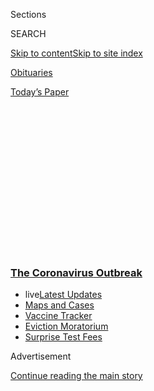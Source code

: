 <div id="app">

<div>

<div>

<div>

<div class="NYTAppHideMasthead css-1q2w90k e1suatyy0">

<div class="section css-ui9rw0 e1suatyy2">

<div class="css-eph4ug er09x8g0">

<div class="css-6n7j50">

</div>

<span class="css-1dv1kvn">Sections</span>

<div class="css-10488qs">

<span class="css-1dv1kvn">SEARCH</span>

</div>

[Skip to content](#site-content)[Skip to site
index](#site-index)

</div>

<div id="masthead-section-label" class="css-1wr3we4 eaxe0e00">

[Obituaries](https://www.nytimes3xbfgragh.onion/section/obituaries)

</div>

<div class="css-10698na e1huz5gh0">

</div>

</div>

<div id="masthead-bar-one" class="section hasLinks css-15hmgas e1csuq9d3">

<div class="css-uqyvli e1csuq9d0">

</div>

<div class="css-1uqjmks e1csuq9d1">

</div>

<div class="css-9e9ivx">

[](https://myaccount.nytimes3xbfgragh.onion/auth/login?response_type=cookie&client_id=vi)

</div>

<div class="css-1bvtpon e1csuq9d2">

[Today’s
Paper](https://www.nytimes3xbfgragh.onion/section/todayspaper)

</div>

</div>

</div>

</div>

<div data-aria-hidden="false">

<div id="site-content" data-role="main">

<div>

<div class="css-1aor85t" style="opacity:0.000000001;z-index:-1;visibility:hidden">

<div class="css-1hqnpie">

<div class="css-epjblv">

<span class="css-17xtcya">[Obituaries](/section/obituaries)</span><span class="css-x15j1o">|</span><span class="css-fwqvlz">Barbara
Costikyan, New York Magazine Food Columnist, Dies at
91</span>

</div>

<div class="css-k008qs">

<div class="css-1iwv8en">

<span class="css-18z7m18"></span>

<div>

</div>

</div>

<span class="css-1n6z4y">https://nyti.ms/2XG3pbQ</span>

<div class="css-1705lsu">

<div class="css-4xjgmj">

<div class="css-4skfbu" data-role="toolbar" data-aria-label="Social Media Share buttons, Save button, and Comments Panel with current comment count" data-testid="share-tools">

  - 
  - 
  - 
  - 
    
    <div class="css-6n7j50">
    
    </div>

  - 

</div>

</div>

</div>

</div>

</div>

</div>

<div class="css-13pd83m">

<div class="css-l9svim">

### [<span class="css-pa1jbp"><span class="css-1rxm0ex">The Coronavirus</span><span class="css-1rxm0ex"> Outbreak</span></span>](https://www.nytimes3xbfgragh.onion/news-event/coronavirus?name=promo-coronavirus-obits&region=TOP_BANNER&block=storyline_menu_recirc&action=click&pgtype=Article&impression_id=f99f2410-f2da-11ea-b8cd-7399ba641282&variant=undefined)

  - <span class="css-1qkutce"><span class="css-12clwdu">live</span>[Latest
    Updates](https://www.nytimes3xbfgragh.onion/2020/09/09/world/covid-coronavirus.html?name=promo-coronavirus-obits&region=TOP_BANNER&block=storyline_menu_recirc&action=click&pgtype=Article&impression_id=f99f2411-f2da-11ea-b8cd-7399ba641282&variant=undefined)</span>
  - <span class="css-1qkutce">[Maps and
    Cases](https://www.nytimes3xbfgragh.onion/interactive/2020/us/coronavirus-us-cases.html?name=promo-coronavirus-obits&region=TOP_BANNER&block=storyline_menu_recirc&action=click&pgtype=Article&impression_id=f99f2412-f2da-11ea-b8cd-7399ba641282&variant=undefined)</span>
  - <span class="css-1qkutce">[Vaccine
    Tracker](https://www.nytimes3xbfgragh.onion/interactive/2020/science/coronavirus-vaccine-tracker.html?name=promo-coronavirus-obits&region=TOP_BANNER&block=storyline_menu_recirc&action=click&pgtype=Article&impression_id=f99f2413-f2da-11ea-b8cd-7399ba641282&variant=undefined)</span>
  - <span class="css-1qkutce">[Eviction
    Moratorium](https://www.nytimes3xbfgragh.onion/2020/09/02/your-money/eviction-moratorium-covid.html?name=promo-coronavirus-obits&region=TOP_BANNER&block=storyline_menu_recirc&action=click&pgtype=Article&impression_id=f99f2414-f2da-11ea-b8cd-7399ba641282&variant=undefined)</span>
  - <span class="css-1qkutce">[Surprise Test
    Fees](https://www.nytimes3xbfgragh.onion/2020/09/09/upshot/coronavirus-surprise-test-fees.html?name=promo-coronavirus-obits&region=TOP_BANNER&block=storyline_menu_recirc&action=click&pgtype=Article&impression_id=f99f4b20-f2da-11ea-b8cd-7399ba641282&variant=undefined)</span>

</div>

</div>

<div id="top-wrapper" class="css-1sy8kpn">

<div id="top-slug" class="css-l9onyx">

Advertisement

</div>

[Continue reading the main
story](#after-top)

<div class="ad top-wrapper" style="text-align:center;height:100%;display:block;min-height:250px">

<div id="top" class="place-ad" data-position="top" data-size-key="top">

</div>

</div>

<div id="after-top">

</div>

</div>

<div>

<div id="sponsor-wrapper" class="css-1hyfx7x">

<div id="sponsor-slug" class="css-19vbshk">

Supported by

</div>

[Continue reading the main
story](#after-sponsor)

<div id="sponsor" class="ad sponsor-wrapper" style="text-align:center;height:100%;display:block">

</div>

<div id="after-sponsor">

</div>

</div>

<div class="css-186x18t">

Those We’ve Lost

</div>

<div class="css-1vkm6nb ehdk2mb0">

# Barbara Costikyan, New York Magazine Food Columnist, Dies at 91

</div>

Ms. Costikyan, who died of the coronavirus, once wrote that she couldn’t
think about food “without thinking about the people who do it.”

<div class="css-79elbk" data-testid="photoviewer-wrapper">

<div class="css-z3e15g" data-testid="photoviewer-wrapper-hidden">

</div>

<div class="css-1a48zt4 ehw59r15" data-testid="photoviewer-children">

![<span class="css-16f3y1r e13ogyst0" data-aria-hidden="true">Barbara
Costikyan in 1976. She turned a love of food and hospitality into a
job.</span><span class="css-cnj6d5 e1z0qqy90" itemprop="copyrightHolder"><span class="css-1ly73wi e1tej78p0">Credit...</span><span><span>Jonathan
Heine</span></span></span>](https://static01.graylady3jvrrxbe.onion/images/2020/08/11/obituaries/06Costikyan/merlin_175371963_a7395f76-39c2-475e-905d-11260a2c3b6f-articleLarge.jpg?quality=75&auto=webp&disable=upscale)

</div>

</div>

<div class="css-18e8msd">

<div class="css-vp77d3 epjyd6m0">

<div class="css-1baulvz">

By [<span class="css-1baulvz last-byline" itemprop="name">Emma
Goldberg</span>](https://www.nytimes3xbfgragh.onion/by/emma-goldberg)

</div>

</div>

  - 
    
    <div class="css-ld3wwf e16638kd2">
    
    Published Aug. 7, 2020Updated Aug. 10,
    2020
    
    </div>

  - 
    
    <div class="css-4xjgmj">
    
    <div class="css-pvvomx" data-role="toolbar" data-aria-label="Social Media Share buttons, Save button, and Comments Panel with current comment count" data-testid="share-tools">
    
      - 
      - 
      - 
      - 
        
        <div class="css-6n7j50">
        
        </div>
    
      - 
    
    </div>
    
    </div>

</div>

</div>

<div class="section meteredContent css-1r7ky0e" name="articleBody" itemprop="articleBody">

<div class="css-1fanzo5 StoryBodyCompanionColumn">

<div class="css-53u6y8">

*This obituary is part of a series about people who have died in the
coronavirus pandemic. Read about others*
[*here*](https://www.nytimes3xbfgragh.onion/interactive/2020/obituaries/people-died-coronavirus-obituaries.html)*.*

Barbara Costikyan loved traipsing around New York City for fresh foods,
often taking her children along in search of homemade feta from Astoria,
Spanish sausage from East Harlem or fresh herring from the Lower East
Side. When she divorced her first husband and needed an independent
source of income, she turned her love of food into a job.

Beginning in 1980, she wrote the Underground Gourmet column in New York
magazine. The column, created by [Milton Glaser (who died in
June)](https://www.nytimes3xbfgragh.onion/2020/06/26/obituaries/milton-glaser-dead.html)
and Jerome Snyder, sought to democratize quality food by not covering
restaurants where entrees exceeded a particular price; when Ms.
Costikyan took over the column, that price was $6.95 (about $22 in
today’s dollars).

“That isn’t dirt-cheap,” the magazine
[wrote](https://books.google.com/books?id=_OQCAAAAMBAJ&pg=PA5&lpg=PA5&dq=%E2%80%9Ccostikyan%22#v=onepage&q=%E2%80%9Ccostikyan%22&f=false)
in introducing Ms. Costikyan, “but we want to give you places where the
ambience is good, where you can linger with a friend and make an evening
of dinner.”

</div>

</div>

<div class="css-1fanzo5 StoryBodyCompanionColumn">

<div class="css-53u6y8">

She was loath to give a bad review and often reached out to restaurant
owners to offer advice. Sometimes, as was case with the Manhattan
Mexican restaurant Caramba\!, she would come back and give those places
another try.

Ms. Costikyan described her approach as fueled by empathy. “I can’t
think about food without thinking about the people who do it,” she
wrote. “It is, after all, a very human enterprise. People prepare it
with love for other people to eat.”

Barbara Virginia Fatt was born on Dec. 25, 1928, in Manhattan to [Arthur
and Virginia Finder
Fatt](https://www.nytimes3xbfgragh.onion/1999/01/16/business/arthur-fatt-94-advertising-co-founder.html).
Her father, a son of Eastern European immigrants, was a founder of Grey
Advertising; her mother was a homemaker. Her parents hosted parties for
guests like Henry Ford and David Sarnoff, and they taught her that the
key to a successful gathering was good food and great wine.

She gained a reputation for her own dinner parties after marrying Andrew
Heine, a lawyer, serving guests like Steve Allen, when he was the host
of the “Tonight” show, and members of the psychedelic rock band
Jefferson Airplane. When she hosted comedians, her friends cautioned her
not to make too many jokes, because she tended to upstage them with her
wit.

During her second marriage, to [Ed
Costikyan](https://www.nytimes3xbfgragh.onion/2012/06/23/nyregion/edward-n-costikyan-adviser-to-new-york-politicians-is-dead-at-87.html),
an adviser to New York politicians, she hosted fund-raisers for
candidates, including Edward I. Koch before he became mayor of New York.

</div>

</div>

<div class="css-1fanzo5 StoryBodyCompanionColumn">

<div class="css-53u6y8">

Ms. Costikyan died of complications of Covid-19 on June 18 in Edgewater,
N.J. She was 91. In addition to her son, she is survived by her sister,
Marjorie Chester; her daughters, Nancy and Priscilla Heine; four
grandchildren; and four great-grandchildren.

Ms. Costikyan wanted her knowledge of food and hospitality to go beyond
her home; she wanted to write. She worked her way up from the mailroom
at Curtis Publishing to be an editor at Esquire magazine, writing and
editing lifestyle articles on topics like scuba diving and rodeos.

In 1982 she wrote “Be Kind to Your Dog at Christmas,” a children’s book
about holiday traditions.

As a food columnist for New York, she spotlighted beloved New York
establishments like Barney Greengrass and Sarabeth’s. She also wrote
guides on how to cook and entertain and how to troubleshoot problems,
like a stove breaking on the day of a party. When this happened to her,
she heated a ham through multiple cycles in the dishwasher.

“That ham was really good,” her son, Jonathan Heine, said in a phone
interview. “Way more
moist.”

</div>

</div>

<div>

</div>

</div>

<div>

</div>

<div>

</div>

<div id="NYT_BELOW_MAIN_CONTENT_REGION">

<div>

<div id="covid-obits-article-embed" class="section css-l08pwh interactive-content interactive-size-medium">

<div class="css-17ih8de interactive-body">

<div class="g-obits-embed" data-preview-slug="2020-04-03-covid-obits">

[](https://www.nytimes3xbfgragh.onion/interactive/2020/obituaries/people-died-coronavirus-obituaries.html?action=click&pgtype=Article&state=default&region=BELOW_MAIN_CONTENT&context=covid_obits_promo)

<div class="g-hed-summ">

# Those We’ve Lost

The coronavirus pandemic has taken an incalculable death toll. This
series is designed to put names and faces to the numbers.

<span>Read
more</span>

</div>

<div class="g-obits-embed-wrap">

<div id="cecilia-romo" class="g-obit">

<div class="g-flex-wrapper-image">

<div class="g-image g-asset-inner">

![](https://static01.graylady3jvrrxbe.onion/images/2020/09/04/obituaries/04Romo2/04Romo2-square640.jpg)

</div>

</div>

<div class="g-flex-wrapper-text">

# Cecilia Romo

<div class="g-meta">

<span>d. Mexico City</span>

</div>

<div class="g-summ">

Mexican
actress

</div>

</div>

</div>

<div id="neelanshu-shukla" class="g-obit">

<div class="g-flex-wrapper-image">

<div class="g-image g-asset-inner">

![](https://static01.graylady3jvrrxbe.onion/images/2020/09/09/obituaries/07Shukla/07Shukla-square640.jpg)

</div>

</div>

<div class="g-flex-wrapper-text">

# Neelanshu Shukla

<div class="g-meta">

<span>d. Kanpur, India</span>

</div>

<div class="g-summ">

Indian television
journalist

</div>

</div>

</div>

<div id="conny-nxumalo" class="g-obit">

<div class="g-flex-wrapper-image">

<div class="g-image g-asset-inner">

![](https://static01.graylady3jvrrxbe.onion/images/2020/09/09/obituaries/03Nxumalo/03Nxumalo-square640.jpg)

</div>

</div>

<div class="g-flex-wrapper-text">

# Conny Nxumalo

<div class="g-meta">

<span>d. Pretoria, South Africa</span>

</div>

<div class="g-summ">

South African social welfare
official

</div>

</div>

</div>

<div id="angela-russell-" class="g-obit">

<div class="g-flex-wrapper-image">

<div class="g-image g-asset-inner">

![](https://static01.graylady3jvrrxbe.onion/images/2020/09/09/obituaries/03Russell/03Russell-square640.jpg)

</div>

</div>

<div class="g-flex-wrapper-text">

# Angela Russell

<div class="g-meta">

<span>d. Paoli, Pa.</span>

</div>

<div class="g-summ">

Miracle
survivor

</div>

</div>

</div>

<div id="tom-seaver" class="g-obit">

<div class="g-flex-wrapper-image">

<div class="g-image g-asset-inner">

![](https://static01.graylady3jvrrxbe.onion/images/2020/09/02/us/politics/02TOMSEAVER-alert-pic/02TOMSEAVER-alert-pic-square640-v3.jpg)

</div>

</div>

<div class="g-flex-wrapper-text">

# Tom Seaver

<div class="g-meta">

<span>d. </span>

</div>

<div class="g-summ">

Major League
pitcher

</div>

</div>

</div>

<div id="betty-j-mcbride" class="g-obit">

<div class="g-flex-wrapper-image">

<div class="g-image g-asset-inner">

![](https://static01.graylady3jvrrxbe.onion/images/2020/09/09/obituaries/00mcbride-virus-lost/00mcbride-virus-lost-square640.jpg)

</div>

</div>

<div class="g-flex-wrapper-text">

# Betty J. McBride

<div class="g-meta">

<span>d. Columbus, Ga.</span>

</div>

<div class="g-summ">

Teacher and school counselor

</div>

</div>

</div>

</div>

</div>

</div>

</div>

</div>

</div>

<div>

</div>

<div>

<div id="bottom-wrapper" class="css-1ede5it">

<div id="bottom-slug" class="css-l9onyx">

Advertisement

</div>

[Continue reading the main
story](#after-bottom)

<div id="bottom" class="ad bottom-wrapper" style="text-align:center;height:100%;display:block;min-height:90px">

</div>

<div id="after-bottom">

</div>

</div>

</div>

</div>

</div>

## Site Index

<div>

</div>

## Site Information Navigation

  - [© <span>2020</span> <span>The New York Times
    Company</span>](https://help.nytimes3xbfgragh.onion/hc/en-us/articles/115014792127-Copyright-notice)

<!-- end list -->

  - [NYTCo](https://www.nytco.com/)
  - [Contact
    Us](https://help.nytimes3xbfgragh.onion/hc/en-us/articles/115015385887-Contact-Us)
  - [Work with us](https://www.nytco.com/careers/)
  - [Advertise](https://nytmediakit.com/)
  - [T Brand Studio](http://www.tbrandstudio.com/)
  - [Your Ad
    Choices](https://www.nytimes3xbfgragh.onion/privacy/cookie-policy#how-do-i-manage-trackers)
  - [Privacy](https://www.nytimes3xbfgragh.onion/privacy)
  - [Terms of
    Service](https://help.nytimes3xbfgragh.onion/hc/en-us/articles/115014893428-Terms-of-service)
  - [Terms of
    Sale](https://help.nytimes3xbfgragh.onion/hc/en-us/articles/115014893968-Terms-of-sale)
  - [Site
    Map](https://spiderbites.nytimes3xbfgragh.onion)
  - [Help](https://help.nytimes3xbfgragh.onion/hc/en-us)
  - [Subscriptions](https://www.nytimes3xbfgragh.onion/subscription?campaignId=37WXW)

</div>

</div>

</div>

</div>
